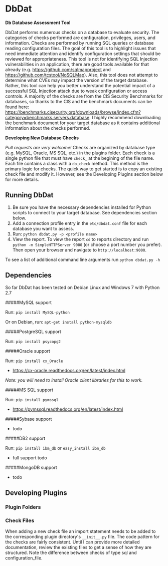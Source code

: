 # DbDat
**Db Database Assessment Tool**

DbDat performs numerous checks on a database to evaluate security. The categories of checks performed are configuration, privileges, users, and information. Checks are performed by running SQL queries or database reading configuration files. The goal of this tool is to highlight issues that need immediate attention and identify configuration settings that should be reviewed for appropriateness. This tool is not for identifying SQL Injection vulnerabilities in an application, there are good tools available for that already (e.g. https://github.com/sqlmapproject and https://github.com/tcstool/NoSQLMap). Also, this tool does not attempt to determine what CVEs may impact the version of the target database. Rather, this tool can help you better understand the potential impact of a successful SQL Injection attack due to weak configuration or access controls. A majority of the checks are from the CIS Security Benchmarks for databases, so thanks to the CIS and the benchmark documents can be found here: https://benchmarks.cisecurity.org/downloads/browse/index.cfm?category=benchmarks.servers.database. I highly recommend downloading the benchmark document for your target database as it contains additional information about the checks performed.

**Developing New Database Checks**

_Pull requests are very welcome!_ Checks are organized by database type (e.g. MySQL, Oracle, MS SQL, etc.) in the plugins folder. Each check is a single python file that must have `check_` at the begining of the file name. Each file contains a class with a `do_check` method. This method is the primary logic for checks. The quick way to get started is to copy an existing check file and modify it. However, see the Developing Plugins section below for more details.

## Running DbDat

1. Be sure you have the necessary dependencies installed for Python scripts to connect to your target database. See dependencies section below.
2. Add a connection profile entry in the `etc/dbdat.conf` file for each database you want to assess.
3. Run: `python dbdat.py -p <profile name>`
4. View the report. To view the report `cd` to reports directory and run `python -m SimpleHTTPServer 9000` (or choose a port number you prefer). Then open your browser and navigate to `http://localhost:9000`.

To see a list of additional command line arguments run `python dbdat.py -h`

## Dependencies

So far DbDat has been tested on Debian Linux and Windows 7 with Python 2.7

#####MySQL support

Run: `pip install MySQL-python`

Or on Debian, run: `apt-get install python-mysqldb`

#####PostgreSQL support

Run: `pip install psycopg2`

#####Oracle support

Run: `pip install cx_Oracle`
- https://cx-oracle.readthedocs.org/en/latest/index.html

_Note: you will need to install Oracle client libraries for this to work._

#####MS SQL support

Run: `pip install pymssql`
- https://pymssql.readthedocs.org/en/latest/index.html

#####Sybase support
- todo

#####DB2 support

Run: `pip install ibm_db` or `easy_install ibm_db`

- full support todo

#####MongoDB support
- todo

## Developing Plugins

### Plugin Folders

### Check Files

When adding a new check file an import statement needs to be added to the corresponding plugin directory's `__init__.py` file. The code pattern for the checks are fairly consistent. Until I can provide more detailed documentation, review the existing files to get a sense of how they are structured. Note the difference between checks of type sql and configuration_file.
